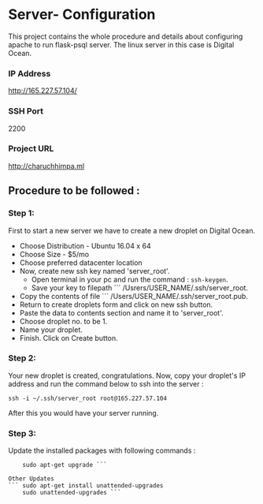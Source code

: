# Server- Configuration
This project contains the whole procedure and details about configuring apache to run flask-psql server.
The linux server in this case is Digital Ocean.

### IP Address 
http://165.227.57.104/
### SSH Port
2200
### Project URL
http://charuchhimpa.ml

## Procedure to be followed : 

### Step 1:
First to start a new server we have to create a new droplet on Digital Ocean.
* Choose Distribution - Ubuntu 16.04 x 64
* Choose Size - $5/mo
* Choose preferred datacenter location
* Now, create new ssh key named 'server_root'.
  * Open terminal in your pc and run the command : ``` ssh-keygen ```.
  * Save your key to filepath ``` /Usrers/USER_NAME/.ssh/server_root.
* Copy the contents of file ``` /Users/USER_NAME/.ssh/server_root.pub.
* Return to create droplets form and click on new ssh button.
* Paste the data to contents section and name it to 'server_root'.
* Choose droplet no. to be 1.
* Name your droplet.
* Finish. Click on Create button.

### Step 2:
Your new droplet is created, congratulations. Now, copy your droplet's IP address and run the command below to ssh into the server :   

``` ssh -i ~/.ssh/server_root root@165.227.57.104 ```   

After this you would have your server running.  


### Step 3:
Update the installed packages with following commands :   
``` sudo apt-get update
    sudo apt-get upgrade ```    

Other Updates
``` sudo apt-get install unattended-upgrades
    sudo unattended-upgrades ```

